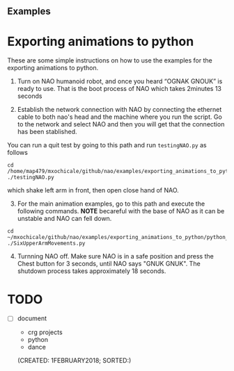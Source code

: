 Examples
---




# Exporting animations to python


These are some simple instructions on how to use the examples for the exporting animations
to python.


1. Turn on NAO humanoid robot, and once you heard “OGNAK GNOUK” is ready to use.
That is the boot process of NAO which takes 2minutes 13 seconds

2. Establish the network connection with NAO by connecting the ethernet cable to 
both nao's head and the machine where you run the script.
Go to the network and select NAO and then you will get that the connection has been
stablished.

You can run a quit test by going to this path and run ```testingNAO.py``` as follows
```
cd /home/map479/mxochicale/github/nao/examples/exporting_animations_to_python/python_scripts
./testingNAO.py
```
which shake left arm in front, then open close hand of NAO.


3. For the main animation examples, go to this path and execute the following commands.
**NOTE** becareful with the base of NAO as it can be unstable and NAO can fell down.

```
cd ~/mxochicale/github/nao/examples/exporting_animations_to_python/python_scripts
./SixUpperArmMovements.py
```

4. Turnning NAO off. Make sure NAO is in a safe position and press the Chest button for 
3 seconds, until NAO says "GNUK GNUK". The shutdown process takes approximately 18 seconds.



# TODO

- [ ] document   
	* crg projects
	* python
	* dance

	(CREATED: 1FEBRUARY2018; SORTED:) 
